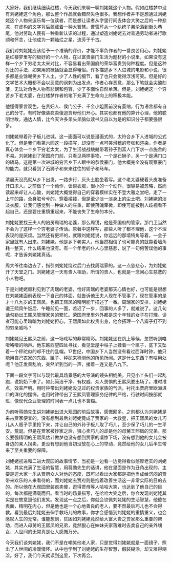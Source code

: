 
大家好，我们继续细读红楼，今天我们来聊一聊刘姥姥这个人物。假如红楼梦中没有刘姥姥这个角色，那么整个作品就会黯然失色很多。我想作者并不是想通过刘姥姥这个人物来逗乐每一位读者，而是想让读者从字里行间去体会大笑之后的一种悲凉，在虚构的文字背后蕴藏着一种大智慧。曹雪芹从一个纨绔子弟沦落到街头巷尾，他对劳动人民有一种重新认识的过程，通过塑造刘姥姥去对普通劳动者进行歌颂和怀念，让他成为一颗灿烂之星，流芳于千古。

我们对刘姥姥应该给予一个准确的评价，才能不辜负作者的一番良苦用心。刘姥姥是红楼梦里写的极好的一个人物，在以富贵豪门生活为题材的小说里，如果没有这样一个乡下穷老太太来对比，不容易看出荣国府的荣华富贵到何种程度。但是这种对比的手法，如果用的概括就会显得粗俗。许多描述乡下人进城的电影和小说，很多都是业馀嘲笑乡下人土，少了人性的细节，看了也只会觉得浮浅可笑。但是好的文学艺术大概都不会以恶意的讽刺为出发点。作者心存恶意，那么下笔就会尖酸刻薄，无法对角色人物有悲悯和包容，少了多面性自然单薄。但是，刘姥姥这一个穷苦乡下老太婆，在红楼梦作者的笔下充满了生命向上的积极本能。

他懂得察言观色，在贵妇人、侯门公子、千金小姐面前没有萎缩，行为语言都有自己的分寸。有时好像装疯卖傻逗贾母他们开心。其实也都有他的算计心理，他的聪明世故，通达人情，比今天许多呆头呆脑似读书又自以为是的知识分子都要强很多。

刘姥姥带着孙子板儿进城，这一画面可以说是漫画式的，太符合乡下人进城的公式化了。但是我们看第六回这一段描写，却没有一点可笑滑稽的夸张和渲染。作者是真心体会一个乡下穷老太太，为了生活战战兢兢带着孙子到富人门下求一点施舍的不易。刘姥姥到了荣国府门前，只看见两样事物，一个是石狮子，另一个是满门口的轿马。这是第一次进城的穷苦乡下人眼中的恭侯豪门，他大概完全没有观察豪门的能力，就只看到了石狮子和来来往往的轿子和马车。

清晨天没亮就从乡下出发，一路步行，灰头土脸坐着写。这个老太婆硬着头皮准备开口求人。之前做了一个动作，谈谈衣服，很小的一个动作，很容易被忽略，然而读起来却让人心酸，刘姥姥大概觉得自己的穿着模样实在不登大雅之堂吧，走了一上午的路，全身脏兮兮的，穿着褴褛，但是至少淡一淡身上的尘土吧。刘姥姥的淡淡衣服，让我们感觉到一种做人的庄重，即使落魄卑微，即使可能被别人歧视看不起自己，还是要庄重慎重起来，不能丧失了生命的本分。

刘姥姥要找王夫人的陪房周瑞的老婆，那么周锐，他是荣国府的管家。那门卫当然不会为了这样一个穷老婆子传话。原著中这样写，那些人听了都不理他，这个不理表现的是厌烦。当然还有更坏的，就跟刘姥姥说，你远远的那墙犄角等着，一会子家里就有人出来。刘姥姥，他是乡下老实人，他当然相信了也可能真的就靠着墙角耗一整天，什么结果也没有。有一个年老的仆人心里慈悲，说了一句何苦误他的事呢，才告诉刘姥姥真话。

周大爷往南边去了，指引刘姥姥绕过后门去找周瑞家的。这一点慈悲心，为刘姥姥开了天堂之门。刘姥姥这一天有贵人相助，所谓的贵人，也就是一念间心生慈悲的小人物吧。

于是刘姥姥顺利见到了周瑞的老婆，恰好周瑞的老婆那天心情也好，也可能是很想在刘姥姥面前表现一下自己的体面，就告诉他王夫人现在不管事了，现在管事的是才十八九岁的王熙凤，也把王熙凤的精明能干描述了一番。周瑞家的安排，刘姥姥谶王熙凤午饭后、午睡前见一面，若迟了一步，回事的人多了，就难说了。这几句话勾勒出王熙凤管理家务的繁忙。荣国府里里外外都是这个年轻的女子在打理。读者可能心里暗暗为刘姥姥担心，王熙凤如此权贵出身，他会搭理一个八瓣子打不到的穷亲戚吗？

刘姥姥见王熙凤之前，这一场戏写的非常精彩。刘姥姥坐在炕上等候，忽然听到咯噔咯噔的响声。他东瞧西望四处寻找，看见堂屋中柱子上挂着一个匣子，底下又坠着一个秤砣似的却不住的乱幌。17世纪，中国乡下人当然没有看过西洋时钟，他只能用自己农家的东西、匣子、秤砣来猜测他的所见所闻。这是什么东西？有啥用处呢？他正发呆乱响，突然听到当的一声，接着一连又是八九下。

下面一段文字可以与现代最具场景感的大导演的镜头相媲美。只见小丫头们一起乱跑，说奶奶下来了。如此简洁干净、有权威、众人畏惧的王熙凤要出场了。准时准点，效率严明。用时钟带出刘姥姥没见过的权贵家族的气派，衬托出贾府里欧洲进口的洋化的摆饰，也用时钟带出了王熙凤管理家务纪律的严格，行驶时间按部就班，像现代企业管理的时间表一点儿也不含糊。

为前听蒋勋先生讲刘姥姥出进大观园的前后故事，感慨颇多。之前都认为刘姥姥是来占贾家便宜的，没有想到最后刘姥姥竟成了贾家的一大救星，把王熙凤的女儿巧儿从人贩子手里抢下来，并让自己的外孙子板儿取了巧儿，至少保了巧儿的一生平安。荒诞。但是在贾家被抄家之后，狠心卖巧儿的却是他的母舅王熙凤的兄弟。那么要强精明的王熙凤估计做梦也没有想到贾家的凄惨下场，没有想到他的女儿会被身边的亲人拐卖，更没有想到他当初没放在心上的举动，竟然给他的女儿后半生带来了至关重要的保障。

刘姥姥初进和二进大观园的故事情节，当初是一边看一边觉得看似憨厚老实的刘姥姥，其实充满了生活的智慧，用蒋勋先生的话讲，他在里面是作为丑角出现的，主要是逗大家一乐从贾府众人对他的态度，既可以看出大家都是把他当成给沉闷的贾带来欢乐的人来看待的，而刘姥姥去贾府则是抱着改善生活这一非常实际的目的去的。所以他在大观园里装疯卖傻，逗得贾母等人哈哈大笑，也达到了他自己的目的，每次都是满载而归。看当时的场景描写，在哈哈大笑之后，你会发现刘姥姥其实是在故意逗他们发笑。发现这一点之后，你就会钦佩刘姥姥的生活智慧，他傻在表面，精明在内心，但是他也是一个心地善良的老人，要不然最后巧儿也不会得救。看到最后刘姥姥去伸手救巧儿的故事，你才会感悟到刘姥姥的重情重义，也会感叹人生的无常。谁能想到，贫困如刘姥姥竟然给大富大贵之贾家那么重要的帮助，而进入母舅的王熙凤的兄弟，竟然狠心在妹妹夫家落难时去卖自己的亲外甥女，人世间的无常真是让人感慨万分。

今天我们谈刘姥姥，我们不是在嘲笑他老人家，只是觉得刘姥姥就是一面镜子，照出了人世间的冷暖情怀。从中也学到了刘姥姥的生存智慧，假装糊涂，却又难得糊涂。好了，我们今天就读到这里，下次再会。


